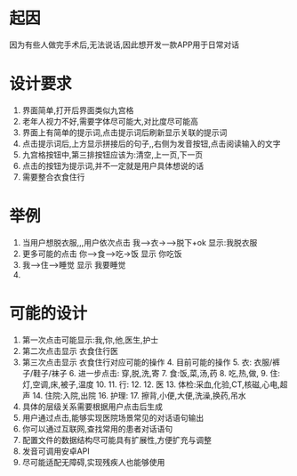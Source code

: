 # 起因
因为有些人做完手术后,无法说话,因此想开发一款APP用于日常对话

# 设计要求
1. 界面简单,打开后界面类似九宫格
2. 老年人视力不好,需要字体尽可能大,对比度尽可能高
2. 界面上有简单的提示词,点击提示词后刷新显示关联的提示词
3. 点击提示词后,上方显示拼接后的句子,,右侧为发音按钮,点击阅读输入的文字
4. 九宫格按钮中,第三排按钮应该为:清空,上一页,下一页
5. 点击的按钮为提示词,并不一定就是用户具体想说的话
6. 需要整合衣食住行

# 举例
1. 当用户想脱衣服,,,用户依次点击  我-->衣->-->脱下+ok  显示:我脱衣服
2. 更多可能的点击   你-->食-->吃->饭  显示  你吃饭
3. 我-->住-->睡觉  显示 我要睡觉
4. 

# 可能的设计
1. 第一次点击可能显示:我,你,他,医生,护士
2. 第二次点击显示 衣食住行医
3. 第三次点击显示 衣食住行对应可能的操作
   4. 目前可能的操作
      5. 衣: 衣服/裤子/鞋子/袜子
         6. 进一步点击: 穿,脱,洗,寄
      7. 食:饭,菜,汤,药
         8. 吃,热,做,
      9. 住:灯,空调,床,被子,温度
         10. 
      11. 行:
          12. 
      12. 医
          13. 体检:采血,化验,CT,核磁,心电,超声
          14. 住院:入院,出院
          16. 护理:
              17. 擦背,小便,大便,洗澡,换药,吊水
4. 具体的层级关系需要根据用户点击后生成
5. 用户通过点击,能够实现医院场景常见的对话语句输出
6. 你可以通过互联网,查找常用的患者对话语句
7. 配置文件的数据结构尽可能具有扩展性,方便扩充与调整
8. 发音可调用安卓API
9. 尽可能适配无障碍,实现残疾人也能够使用
